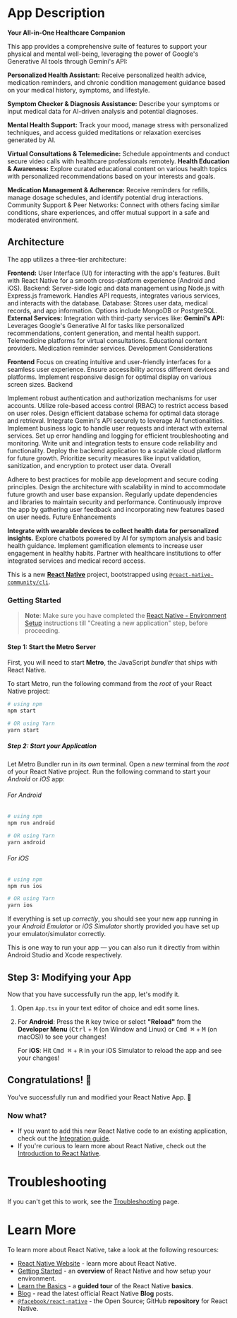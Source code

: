 # App Description

**Your All-in-One Healthcare Companion**

This app provides a comprehensive suite of features to support your physical and mental well-being, leveraging the power of Google's Generative AI tools through Gemini's API:

**Personalized Health Assistant:**
Receive personalized health advice, medication reminders, and chronic condition management guidance based on your medical history, symptoms, and lifestyle.

**Symptom Checker & Diagnosis Assistance:**
Describe your symptoms or input medical data for AI-driven analysis and potential diagnoses.

**Mental Health Support:** 
Track your mood, manage stress with personalized techniques, and access guided meditations or relaxation exercises generated by AI.

**Virtual Consultations & Telemedicine:**
Schedule appointments and conduct secure video calls with healthcare professionals remotely.
**Health Education & Awareness:**
Explore curated educational content on various health topics with personalized recommendations based on your interests and goals.

**Medication Management & Adherence:**
Receive reminders for refills, manage dosage schedules, and identify potential drug interactions.
Community Support & Peer Networks: Connect with others facing similar conditions, share experiences, and offer mutual support in a safe and moderated environment.
## Architecture
The app utilizes a three-tier architecture:

**Frontend:**
User Interface (UI) for interacting with the app's features. Built with React Native for a smooth cross-platform experience (Android and iOS).
Backend: 
Server-side logic and data management using Node.js with Express.js framework. Handles API requests, integrates various services, and interacts with the database.
Database:
Stores user data, medical records, and app information. Options include MongoDB or PostgreSQL.
**External Services:**
Integration with third-party services like:
**Gemini's API:**
Leverages Google's Generative AI for tasks like personalized recommendations, content generation, and mental health support.
Telemedicine platforms for virtual consultations.
Educational content providers.
Medication reminder services.
Development Considerations

**Frontend**
Focus on creating intuitive and user-friendly interfaces for a seamless user experience.
Ensure accessibility across different devices and platforms.
Implement responsive design for optimal display on various screen sizes.
Backend

Implement robust authentication and authorization mechanisms for user accounts.
Utilize role-based access control (RBAC) to restrict access based on user roles.
Design efficient database schema for optimal data storage and retrieval.
Integrate Gemini's API securely to leverage AI functionalities.
Implement business logic to handle user requests and interact with external services.
Set up error handling and logging for efficient troubleshooting and monitoring.
Write unit and integration tests to ensure code reliability and functionality.
Deploy the backend application to a scalable cloud platform for future growth.
Prioritize security measures like input validation, sanitization, and encryption to protect user data.
Overall

Adhere to best practices for mobile app development and secure coding principles.
Design the architecture with scalability in mind to accommodate future growth and user base expansion.
Regularly update dependencies and libraries to maintain security and performance.
Continuously improve the app by gathering user feedback and incorporating new features based on user needs.
Future Enhancements

**Integrate with wearable devices to collect health data for personalized insights.**
Explore chatbots powered by AI for symptom analysis and basic health guidance.
Implement gamification elements to increase user engagement in healthy habits.
Partner with healthcare institutions to offer integrated services and medical record access.




This is a new [**React Native**](https://reactnative.dev) project, bootstrapped using [`@react-native-community/cli`](https://github.com/react-native-community/cli).

### Getting Started

>**Note**: Make sure you have completed the [React Native - Environment Setup](https://reactnative.dev/docs/environment-setup) instructions till "Creating a new application" step, before proceeding.

#### Step 1: Start the Metro Server

First, you will need to start **Metro**, the JavaScript _bundler_ that ships _with_ React Native.

To start Metro, run the following command from the _root_ of your React Native project:

```bash
# using npm
npm start

# OR using Yarn
yarn start
```

##### Step 2: Start your Application

Let Metro Bundler run in its _own_ terminal. Open a _new_ terminal from the _root_ of your React Native project. Run the following command to start your _Android_ or _iOS_ app:

###### For Android

```bash
# using npm
npm run android

# OR using Yarn
yarn android
```

###### For iOS

```bash
# using npm
npm run ios

# OR using Yarn
yarn ios
```

If everything is set up _correctly_, you should see your new app running in your _Android Emulator_ or _iOS Simulator_ shortly provided you have set up your emulator/simulator correctly.

This is one way to run your app — you can also run it directly from within Android Studio and Xcode respectively.

## Step 3: Modifying your App

Now that you have successfully run the app, let's modify it.

1. Open `App.tsx` in your text editor of choice and edit some lines.
2. For **Android**: Press the <kbd>R</kbd> key twice or select **"Reload"** from the **Developer Menu** (<kbd>Ctrl</kbd> + <kbd>M</kbd> (on Window and Linux) or <kbd>Cmd ⌘</kbd> + <kbd>M</kbd> (on macOS)) to see your changes!

   For **iOS**: Hit <kbd>Cmd ⌘</kbd> + <kbd>R</kbd> in your iOS Simulator to reload the app and see your changes!

## Congratulations! :tada:

You've successfully run and modified your React Native App. :partying_face:

### Now what?

- If you want to add this new React Native code to an existing application, check out the [Integration guide](https://reactnative.dev/docs/integration-with-existing-apps).
- If you're curious to learn more about React Native, check out the [Introduction to React Native](https://reactnative.dev/docs/getting-started).

# Troubleshooting

If you can't get this to work, see the [Troubleshooting](https://reactnative.dev/docs/troubleshooting) page.

# Learn More

To learn more about React Native, take a look at the following resources:

- [React Native Website](https://reactnative.dev) - learn more about React Native.
- [Getting Started](https://reactnative.dev/docs/environment-setup) - an **overview** of React Native and how setup your environment.
- [Learn the Basics](https://reactnative.dev/docs/getting-started) - a **guided tour** of the React Native **basics**.
- [Blog](https://reactnative.dev/blog) - read the latest official React Native **Blog** posts.
- [`@facebook/react-native`](https://github.com/facebook/react-native) - the Open Source; GitHub **repository** for React Native.
